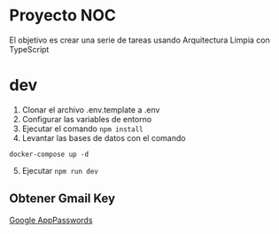 # Proyecto NOC

El objetivo es crear una serie de tareas usando Arquitectura Limpia con TypeScript

# dev

1. Clonar el archivo .env.template a .env
2. Configurar las variables de entorno
3. Ejecutar el comando `npm install`
4. Levantar las bases de datos con el comando
```
docker-compose up -d
```
5. Ejecutar `npm run dev`

## Obtener Gmail Key

[Google AppPasswords](https://myaccount.google.com/u/0/apppasswords)
